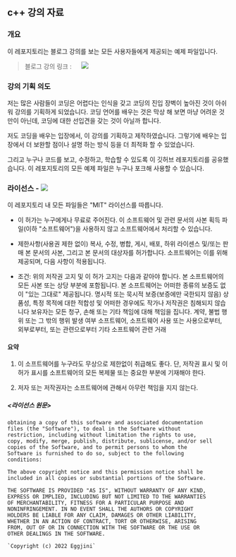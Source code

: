## c++ 강의 자료

### 개요 
이 레포지토리는 블로그 강의를 보는 
모든 사용자들에게 제공되는 예제 파일입니다.
>블로그 강의 링크 :  　 <a href="https://eggdesign.tistory.com" target="_blank"><img src="https://img.shields.io/badge/Tistory-000000?style=for-the-badge&logo=&logoColor=white"/></a> 

### 강의 기획 의도

저는 많은 사람들이 코딩은 어렵다는 인식을 갖고 코딩의 진입 장벽이 높아진 것이 아쉬워 강의를 기획하게 되었습니다. 코딩 언어를 배우는 것은 막상 해 보면 마냥 어려운 것만이 아닌데, 코딩에 대한 선입견을 갖는 것이 아닐까 합니다.

저도 코딩을 배우는 입장에서, 이 강의를 기획하고 제작하였습니다.
그렇기에 배우는 입장에서 더 보완할 점이나 설명 하는 방식 등을 더 최적화 할 수 있었습니다. 

그리고 누구나 코드를 보고, 수정하고, 학습할 수 있도록 이 깃허브 레포지토리를 공유했습니다. 이 레포지토리의 모든 예제 파일은 누구나 포크해 사용할 수 있습니다.

### 라이선스 - <img src="https://img.shields.io/badge/license-MIT-yellowgreen"/>

이 레포지토리 내 모든 파일들은 "MIT" 라이선스를 따릅니다.

- 이 허가는 누구에게나 무료로 주어진다.
이 소프트웨어 및 관련 문서의 사본 획득
파일(이하 "소프트웨어")을 사용하지 않고 
소프트웨어에서 처리할 수 있습니다.

- 제한사항(사용권 제한 없이)
복사, 수정, 병합, 게시, 배포, 하위 라이센스 및/또는 판매
본 문서의 사본, 그리고 본 문서의 대상자를 허가합니다.
소프트웨어는 이를 위해 제공되며, 다음 사항이 적용됩니다.

- 조건:
위의 저작권 고지 및 이 허가 고지는 다음과 같아야 합니다.
본 소프트웨어의 모든 사본 또는 상당 부분에 포함됩니다.
본 소프트웨어는 어떠한 종류의 보증도 없이 "있는 그대로" 제공됩니다.
명시적 또는 묵시적 보증(보증에만 국한되지 않음)
상품성, 특정 목적에 대한 적합성 및
어떠한 경우에도 작가나 저작권은 침해되지 않습니다
보유자는 모든 청구, 손해 또는 기타 책임에 대해 책임을 집니다.
계약, 불법 행위 또는 그 밖의 행위 발생 여부
소프트웨어, 소프트웨어 사용 또는 사용으로부터, 외부로부터, 
또는 관련으로부터
기타 소프트웨어 관련 거래

#### 요약 
1.  이 소프트웨어를 누구라도 무상으로 제한없이 취급해도 좋다.
	 단, 저작권 표시 및 이 허가 표시를 소프트웨어의 모든 복제물 
	 또는 중요한 부분에 기재해야 한다.
	 
2.  저자 또는 저작권자는 소프트웨어에 관해서 아무런 책임을 지지 않는다.

##### <라이선스 원문>
```Permission is hereby granted, free of charge, to any person
obtaining a copy of this software and associated documentation
files (the "Software"), to deal in the Software without
restriction, including without limitation the rights to use,
copy, modify, merge, publish, distribute, sublicense, and/or sell
copies of the Software, and to permit persons to whom the
Software is furnished to do so, subject to the following
conditions:

The above copyright notice and this permission notice shall be
included in all copies or substantial portions of the Software.

THE SOFTWARE IS PROVIDED "AS IS", WITHOUT WARRANTY OF ANY KIND,
EXPRESS OR IMPLIED, INCLUDING BUT NOT LIMITED TO THE WARRANTIES
OF MERCHANTABILITY, FITNESS FOR A PARTICULAR PURPOSE AND
NONINFRINGEMENT. IN NO EVENT SHALL THE AUTHORS OR COPYRIGHT
HOLDERS BE LIABLE FOR ANY CLAIM, DAMAGES OR OTHER LIABILITY,
WHETHER IN AN ACTION OF CONTRACT, TORT OR OTHERWISE, ARISING
FROM, OUT OF OR IN CONNECTION WITH THE SOFTWARE OR THE USE OR
OTHER DEALINGS IN THE SOFTWARE.

`Copyright (c) 2022 Eggjini`
